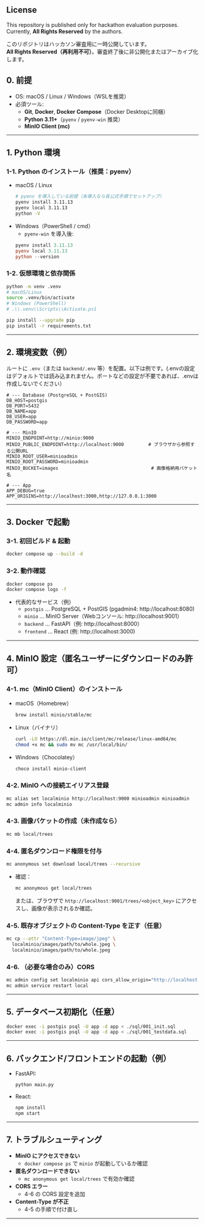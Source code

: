 ## License
This repository is published only for hackathon evaluation purposes.  
Currently, **All Rights Reserved** by the authors.

このリポジトリはハッカソン審査用に一時公開しています。  
**All Rights Reserved（再利用不可）**。審査終了後に非公開化またはアーカイブ化します。

## 0. 前提

- OS: macOS / Linux / Windows（WSLを推奨）
- 必須ツール:  
  - **Git**, **Docker**, **Docker Compose**（Docker Desktopに同梱）  
  - **Python 3.11+**（`pyenv` / `pyenv-win` 推奨）
  - **MinIO Client (mc)**

---

## 1. Python 環境

### 1-1. Python のインストール（推奨：pyenv）
- macOS / Linux
  ```bash
  # pyenv を導入している前提（未導入なら各公式手順でセットアップ）
  pyenv install 3.11.13
  pyenv local 3.11.13
  python -V
  ```
- Windows（PowerShell / cmd）
  - `pyenv-win` を導入後:
  ```powershell
  pyenv install 3.11.13
  pyenv local 3.11.13
  python --version
  ```

### 1-2. 仮想環境と依存関係
```bash
python -m venv .venv
# macOS/Linux
source .venv/bin/activate
# Windows (PowerShell)
# .\\.venv\\Scripts\\Activate.ps1

pip install --upgrade pip
pip install -r requirements.txt
```

---

## 2. 環境変数（例）

ルートに `.env`（または `backend/.env` 等）を配置。以下は例です。(.envの設定はデフォルトでは読み込まれません。ポートなどの設定が不要であれば、.envは作成しないでください）

```dotenv
# --- Database (PostgreSQL + PostGIS)
DB_HOST=postgis
DB_PORT=5432
DB_NAME=app
DB_USER=app
DB_PASSWORD=app

# --- MinIO
MINIO_ENDPOINT=http://minio:9000
MINIO_PUBLIC_ENDPOINT=http://localhost:9000         # ブラウザから参照する公開URL
MINIO_ROOT_USER=minioadmin
MINIO_ROOT_PASSWORD=minioadmin
MINIO_BUCKET=images                                  # 画像格納用バケット名

# --- App
APP_DEBUG=true
APP_ORIGINS=http://localhost:3000,http://127.0.0.1:3000
```

---

## 3. Docker で起動

### 3-1. 初回ビルド & 起動
```bash
docker compose up --build -d
```

### 3-2. 動作確認
```bash
docker compose ps
docker compose logs -f
```

- 代表的なサービス（例）
  - `postgis` … PostgreSQL + PostGIS (pgadmin4: http://localhost:8080)
  - `minio` … MinIO Server（Webコンソール: http://localhost:9001）
  - `backend` … FastAPI（例: http://localhost:8000）
  - `frontend` … React (例: http://localhost:3000)

---

## 4. MinIO 設定（匿名ユーザーにダウンロードのみ許可）

### 4-1. mc（MinIO Client）のインストール
- macOS（Homebrew）
  ```bash
  brew install minio/stable/mc
  ```
- Linux（バイナリ）
  ```bash
  curl -LO https://dl.min.io/client/mc/release/linux-amd64/mc
  chmod +x mc && sudo mv mc /usr/local/bin/
  ```
- Windows（Chocolatey）
  ```powershell
  choco install minio-client
  ```

### 4-2. MinIO への接続エイリアス登録
```bash
mc alias set localminio http://localhost:9000 minioadmin minioadmin
mc admin info localminio
```

### 4-3. 画像バケットの作成（未作成なら）
```bash
mc mb local/trees
```

### 4-4. 匿名ダウンロード権限を付与
```bash
mc anonymous set download local/trees --recursive
```

- 確認：
  ```bash
  mc anonymous get local/trees
  ```
  または、ブラウザで `http://localhost:9001/trees/<object_key>` にアクセスし、画像が表示されるか確認。

### 4-5. 既存オブジェクトの Content-Type を正す（任意）
```bash
mc cp --attr "Content-Type=image/jpeg" \
  localminio/images/path/to/whole.jpeg \
  localminio/images/path/to/whole.jpeg
```

### 4-6. （必要な場合のみ）CORS
```bash
mc admin config set localminio api cors_allow_origin="http://localhost:3000"
mc admin service restart local
```

---

## 5. データベース初期化（任意）

```bash
docker exec -i postgis psql -U app -d app < ./sql/001_init.sql
docker exec -i postgis psql -U app -d app < ./sql/001_testdata.sql
```

---

## 6. バックエンド/フロントエンドの起動（例）

- FastAPI:
  ```bash
  python main.py
  ```

- React:
  ```bash
  npm install
  npm start
  ```

---

## 7. トラブルシューティング

- **MinIO にアクセスできない**  
  - `docker compose ps` で `minio` が起動しているか確認  
- **匿名ダウンロードできない**  
  - `mc anonymous get local/trees` で有効か確認  
- **CORS エラー**  
  - 4-6 の CORS 設定を追加  
- **Content-Type が不正**  
  - 4-5 の手順で付け直し

---
